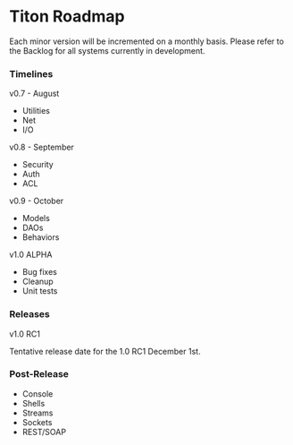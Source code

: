 # Titon Roadmap #

Each minor version will be incremented on a monthly basis. Please refer to the Backlog for all systems currently in development.

### Timelines ###

v0.7 - August
* Utilities
* Net
* I/O

v0.8 - September
* Security
* Auth
* ACL

v0.9 - October
* Models
* DAOs
* Behaviors

v1.0 ALPHA
* Bug fixes
* Cleanup
* Unit tests

### Releases ###

v1.0 RC1

Tentative release date for the 1.0 RC1 December 1st.

### Post-Release ###

* Console
* Shells
* Streams
* Sockets
* REST/SOAP